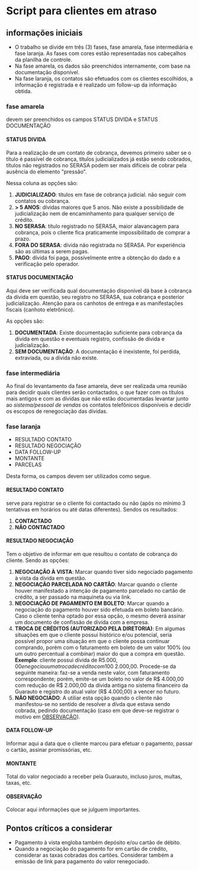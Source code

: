 # Script para clientes em atraso

## informações iniciais
- O trabalho se divide em três (3) fases, fase amarela, fase intermediária e fase laranja. As fases com cores estão representadas nos cabeçalhos da planilha de controle.
- Na fase amarela, os dados são preenchidos internamente, com base na documentação disponível.
- Na fase laranja, os contatos são efetuados com os clientes escolhidos, a informação é registrada e é realizado um follow-up da informação obtida.

### fase amarela
devem ser preenchidos os campos STATUS DIVIDA e STATUS DOCUMENTAÇÃO

#### STATUS DIVIDA
Para a realização de um contato de cobrança, devemos primeiro saber se o título é passível de cobrança, títulos judicializados já estão sendo cobrados, títulos não registrados no SERASA podem ser mais difíceis de cobrar pela ausência do elemento "pressão".

Nessa coluna as opções são:
1. **JUDICIALIZADO**: títulos em fase de cobrança judicial. não seguir com contatos ou cobrança.
2. **> 5 ANOS**: dívidas maiores que 5 anos. Não existe a possibilidade de judicialização nem de encaminhamento para qualquer serviço de crédito.
3. **NO SERASA**: título registrado no SERASA, maior alavancagem para cobrança, pois o cliente fica praticamente impossibilitado de comprar a prazo.
4. **FORA DO SERASA**: dívida não registrada no SERASA. Por experiência são as últimas a serem pagas.
5. **PAGO**: dívida foi paga, possívelmente entre a obtenção do dado e a verificação pelo operador.

#### STATUS DOCUMENTAÇÃO
Aqui deve ser verificada qual documentação disponível dá base à cobrança da dívida em questão, seu registro no SERASA, sua cobrança e posterior judicialização. Atenção para os canhotos de entrega e as manifestações fiscais (canhoto eletrônico).

As opções são:
1. **DOCUMENTADA**: Existe documentação suficiente para cobrança da dívida em questão e eventuais registro, confissão de dívida e judicialização.
2. **SEM DOCUMENTAÇÃO**: A documentação é inexistente, foi perdida, extraviada, ou a dívida não existe.

### fase intermediária
Ao final do levantamento da fase amarela, deve ser realizada uma reunião para decidir quais clientes serão contactados, o que fazer com os títulos mais antigos e com as dívidas que não estão documentadas levantar junto ao *sistema/pessoal de vendas* os contatos telefônicos disponíveis e decidir os escopos de renegociação das dívidas. 

### fase laranja
- RESULTADO CONTATO	
- RESULTADO NEGOCIAÇÃO	
- DATA FOLLOW-UP	
- MONTANTE	
- PARCELAS

Desta forma, os campos devem ser utilizados como segue.

#### RESULTADO CONTATO
serve para registrar se o cliente foi contactado ou não (após no mínimo 3 tentativas em horários ou até datas diferentes). Sendos os resultados:
1. **CONTACTADO**
2. **NÃO CONTACTADO**

#### RESULTADO NEGOCIAÇÃO
Tem o objetivo de informar em que resultou o contato de cobrança do cliente. Sendo as opções:
1. **NEGOCIAÇÃO À VISTA**: Marcar quando tiver sido negociado pagamento à vista da dívida em questão.
2. **NEGOCIAÇÃO PARCELADA NO CARTÃO**: Marcar quando o cliente houver manifestado a intenção de pagamento parcelado no cartão de crédito, a ser passado na maquineta ou via link.
3. **NEGOCIAÇÃO DE PAGAMENTO EM BOLETO**: Marcar quando a negociação do pagamento houver sido efetuada em boleto bancário. Caso o cliente tenha optado por essa opção, o mesmo deverá assinar um documento de confissão de dívida com a empresa.
4. **TROCA DE CRÉDITOS (AUTORIZADO PELA DIRETORIA)**: Em algumas situações em que o cliente possui histórico e/ou potencial, seria possível propor uma situação em que o cliente possa continuar comprando, porém com o faturamento em boleto de um valor 100% (ou um outro percentual a combinar) maior do que a compra em questão. **Exemplo**: cliente possui dívida de R$5.000,00 e negociou uma troca de crédito com 100% de compesação por compra; desejando comprar no dia de hoje um valor de R$ 2.000,00. Procede-se da seguinte maneira: faz-se a venda neste valor, com faturamento correspondente; porém, emite-se um boleto no valor de R$ 4.000,00 com redução de R$ 2.000,00 da dívida antiga no sistema financeiro da Guarauto e registro do atual valor (R$ 4.000,00) a vencer no futuro.
5. **NÃO NEGOCIADO**: A utiliar esta opção quando o cliente não manifestou-se no sentido de resolver a dívda que estava sendo cobrada, pedindo documentação (caso em que deve-se registrar o motivo em [OBSERVAÇÃO](####OBSERVAÇÃO)).

#### DATA FOLLOW-UP
Informar aqui a data que o cliente marcou para efetuar o pagamento, passar o cartão, assinar promissórias, etc.

#### MONTANTE
Total do valor negociado a receber pela Guarauto, incluso juros, multas, taxas, etc.

#### OBSERVAÇÃO
Colocar aqui informações que se julguem importantes.


## Pontos críticos a considerar
* Pagamento à vista engloba também depósito e/ou cartão de débito.
* Quando a negociação do pagamento for em cartão de crédito, considerar as taxas cobradas dos cartões. Considerar também a emissão de link para pagamento do valor renegociado.
